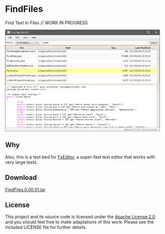 # FindFiles

Find Text In Files // WORK IN PROGRESS

![screenshot](https://github.com/andy-goryachev/FindFiles/blob/master/doc/screenshot.png)

## Why

Also, this is a test bed for 
[FxEditor](https://github.com/andy-goryachev/FxEditor),
a super-fast text editor that works with very large texts. 

## Download

[FindFiles.0.00.01.jar](https://github.com/andy-goryachev/FindFiles/raw/master/releases/FindFiles.0.00.01.jar)

## License

This project and its source code is licensed under the [Apache License 2.0](http://www.apache.org/licenses/LICENSE-2.0) and you should feel free to make adaptations of this work. Please see the included LICENSE file for further details.

